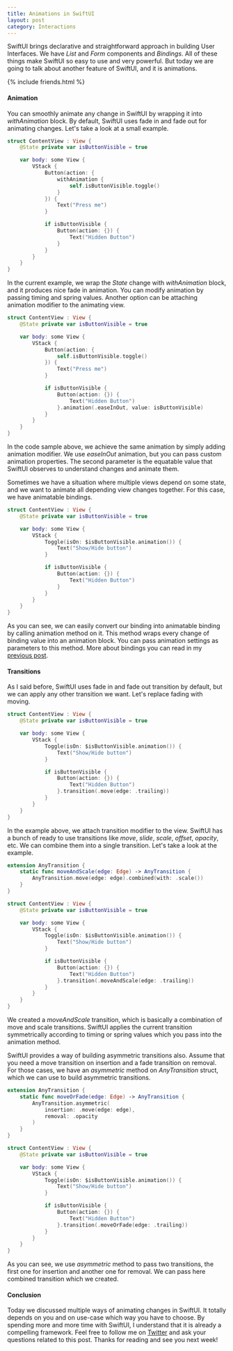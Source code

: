 ```yaml
---
title: Animations in SwiftUI
layout: post
category: Interactions
---
```


SwiftUI brings declarative and straightforward approach in building User Interfaces. We have *List* and *Form* components and *Bindings*. All of these things make SwiftUI so easy to use and very powerful. But today we are going to talk about another feature of SwiftUI, and it is animations.

{% include friends.html %}

#### Animation
You can smoothly animate any change in SwiftUI by wrapping it into *withAnimation* block. By default, SwiftUI uses fade in and fade out for animating changes. Let's take a look at a small example.

```swift
struct ContentView : View {
    @State private var isButtonVisible = true

    var body: some View {
        VStack {
            Button(action: {
                withAnimation {
                    self.isButtonVisible.toggle()
                }
            }) {
                Text("Press me")
            }

            if isButtonVisible {
                Button(action: {}) {
                    Text("Hidden Button")
                }
            }
        }
    }
}
```

In the current example, we wrap the *State* change with *withAnimation* block, and it produces nice fade in animation. You can modify animation by passing timing and spring values. Another option can be attaching animation modifier to the animating view.

```swift
struct ContentView : View {
    @State private var isButtonVisible = true

    var body: some View {
        VStack {
            Button(action: {
                self.isButtonVisible.toggle()
            }) {
                Text("Press me")
            }

            if isButtonVisible {
                Button(action: {}) {
                    Text("Hidden Button")
                }.animation(.easeInOut, value: isButtonVisible)
            }
        }
    }
}
```

In the code sample above, we achieve the same animation by simply adding animation modifier. We use *easeInOut* animation, but you can pass custom animation properties. The second parameter is the equatable value that SwiftUI observes to understand changes and animate them.

Sometimes we have a situation where multiple views depend on some state, and we want to animate all depending view changes together. For this case, we have animatable bindings.

```swift
struct ContentView : View {
    @State private var isButtonVisible = true

    var body: some View {
        VStack {
            Toggle(isOn: $isButtonVisible.animation()) {
                Text("Show/Hide button")
            }

            if isButtonVisible {
                Button(action: {}) {
                    Text("Hidden Button")
                }
            }
        }
    }
}
```

As you can see, we can easily convert our binding into animatable binding by calling animation method on it. This method wraps every change of binding value into an animation block. You can pass animation settings as parameters to this method. More about bindings you can read in my [previous post](/2019/06/12/understanding-property-wrappers-in-swiftui).

#### Transitions

As I said before, SwiftUI uses fade in and fade out transition by default, but we can apply any other transition we want. Let's replace fading with moving.

```swift
struct ContentView : View {
    @State private var isButtonVisible = true

    var body: some View {
        VStack {
            Toggle(isOn: $isButtonVisible.animation()) {
                Text("Show/Hide button")
            }

            if isButtonVisible {
                Button(action: {}) {
                    Text("Hidden Button")
                }.transition(.move(edge: .trailing))
            }
        }
    }
}
```

In the example above, we attach transition modifier to the view. SwiftUI has a bunch of ready to use transitions like *move*, *slide*, *scale*, *offset*, *opacity*, etc. We can combine them into a single transition. Let's take a look at the example.

```swift
extension AnyTransition {
    static func moveAndScale(edge: Edge) -> AnyTransition {
        AnyTransition.move(edge: edge).combined(with: .scale())
    }
}

struct ContentView : View {
    @State private var isButtonVisible = true

    var body: some View {
        VStack {
            Toggle(isOn: $isButtonVisible.animation()) {
                Text("Show/Hide button")
            }

            if isButtonVisible {
                Button(action: {}) {
                    Text("Hidden Button")
                }.transition(.moveAndScale(edge: .trailing))
            }
        }
    }
}
```

We created a *moveAndScale* transition, which is basically a combination of move and scale transitions. SwiftUI applies the current transition symmetrically according to timing or spring values which you pass into the animation method.

SwiftUI provides a way of building asymmetric transitions also. Assume that you need a move transition on insertion and a fade transition on removal. For those cases, we have an *asymmetric* method on *AnyTransition* struct, which we can use to build asymmetric transitions.

```swift
extension AnyTransition {
    static func moveOrFade(edge: Edge) -> AnyTransition {
        AnyTransition.asymmetric(
            insertion: .move(edge: edge),
            removal: .opacity
        )
    }
}

struct ContentView : View {
    @State private var isButtonVisible = true

    var body: some View {
        VStack {
            Toggle(isOn: $isButtonVisible.animation()) {
                Text("Show/Hide button")
            }

            if isButtonVisible {
                Button(action: {}) {
                    Text("Hidden Button")
                }.transition(.moveOrFade(edge: .trailing))
            }
        }
    }
}
```

As you can see, we use *asymmetric* method to pass two transitions, the first one for insertion and another one for removal. We can pass here combined transition which we created.

#### Conclusion
Today we discussed multiple ways of animating changes in SwiftUI. It totally depends on you and on use-case which way you have to choose. By spending more and more time with SwiftUI, I understand that it is already a compelling framework. Feel free to follow me on [Twitter](https://twitter.com/mecid) and ask your questions related to this post. Thanks for reading and see you next week!  